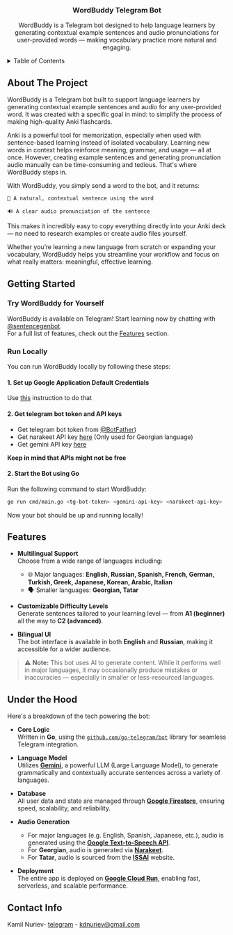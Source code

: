 <br />
<div align="center">

<h3 align="center">WordBuddy Telegram Bot</h3>

  <p align="center">
    WordBuddy is a Telegram bot designed to help language learners by generating contextual example sentences and audio pronunciations for user-provided words — making vocabulary practice more natural and engaging.
    <br />
  </p>
</div>



<!-- TABLE OF CONTENTS -->
<details>
  <summary>Table of Contents</summary>
  <ol>
    <li>
      <a href="#about-the-project">About The Project</a>
    </li>
    <li>
      <a href="#getting-started">Getting Started</a>
      <ul>
        <li><a href="#try-luodingo-for-yourself">Try Luodingo for Yourself</a></li>
        <li><a href="#run-locally-with-docker-compose">Run Locally with Docker Compose</a></li>
      </ul>
    </li>
    <li><a href="#features">Features</a></li>
    <li><a href="#under-the-hood">Under the hood</a></li>
    <li><a href="#contact">Contact</a></li>
  </ol>
</details>



<!-- ABOUT THE PROJECT -->
## About The Project

WordBuddy is a Telegram bot built to support language learners by generating contextual example sentences and audio for any user-provided word. It was created with a specific goal in mind: to simplify the process of making high-quality Anki flashcards.

Anki is a powerful tool for memorization, especially when used with sentence-based learning instead of isolated vocabulary. Learning new words in context helps reinforce meaning, grammar, and usage — all at once. However, creating example sentences and generating pronunciation audio manually can be time-consuming and tedious. That's where WordBuddy steps in.

With WordBuddy, you simply send a word to the bot, and it returns:

    📜 A natural, contextual sentence using the word

    🔊 A clear audio pronunciation of the sentence

This makes it incredibly easy to copy everything directly into your Anki deck — no need to research examples or create audio files yourself.

Whether you’re learning a new language from scratch or expanding your vocabulary, WordBuddy helps you streamline your workflow and focus on what really matters: meaningful, effective learning.




<!-- GETTING STARTED -->
## Getting Started

### Try WordBuddy for Yourself
WordBuddy is available on Telegram! Start learning now by chatting with [@sentencegenbot](https://t.me/sentencegenbot).  
For a full list of features, check out the [Features](#features) section.

### Run Locally 
You can run WordBuddy locally by following these steps:

#### 1. Set up Google Application Default Credentials 
Use [this](https://cloud.google.com/docs/authentication/application-default-credentials) instruction to do that

#### 2. Get telegram bot token and API keys 
- Get telegram bot token from [@BotFather](https://t.me/BotFather))
- Get narakeet API key [here](https://www.narakeet.com/) (Only used for Georgian language)
- Get gemini API key [here](https://aistudio.google.com/apikey)

<b>Keep in mind that APIs might not be free</b>

#### 2. Start the Bot using Go
Run the following command to start WordBuddy:

```sh
go run cmd/main.go <tg-bot-token> <gemini-api-key> <narakeet-api-key>
```  

Now your bot should be up and running locally!


<!-- FEATURES -->
## Features

- **Multilingual Support**  
  Choose from a wide range of languages including:
    - 🌐 Major languages: **English, Russian, Spanish, French, German, Turkish, Greek, Japanese, Korean, Arabic, Italian**
    - 🗣️ Smaller languages: **Georgian, Tatar**

- **Customizable Difficulty Levels**  
  Generate sentences tailored to your learning level — from **A1 (beginner)** all the way to **C2 (advanced)**.

- **Bilingual UI**  
  The bot interface is available in both **English** and **Russian**, making it accessible for a wider audience.

> ⚠️ **Note:** This bot uses AI to generate content. While it performs well in major languages, it may occasionally produce mistakes or inaccuracies — especially in smaller or less-resourced languages.

## Under the Hood

Here's a breakdown of the tech powering the bot:

- **Core Logic**  
  Written in **Go**, using the [`github.com/go-telegram/bot`](https://github.com/go-telegram/bot) library for seamless Telegram integration.

- **Language Model**  
  Utilizes [**Gemini**](https://gemini.google.com/app?hl=en), a powerful LLM (Large Language Model), to generate grammatically and contextually accurate sentences across a variety of languages.

- **Database**  
  All user data and state are managed through [**Google Firestore**](https://firebase.google.com/docs/firestore), ensuring speed, scalability, and reliability.

- **Audio Generation**
    - For major languages (e.g. English, Spanish, Japanese, etc.), audio is generated using the [**Google Text-to-Speech API**](cloud.google.com/text-to-speech).
    - For **Georgian**, audio is generated via [**Narakeet**](https://www.narakeet.com/languages/georgian-text-to-speech/#trynow).
    - For **Tatar**, audio is sourced from the [**ISSAI**](https://issai.nu.edu.kz/ru/tatartts-rus/) website.

- **Deployment**  
  The entire app is deployed on [**Google Cloud Run**](cloud.google.com/run), enabling fast, serverless, and scalable performance.








<!-- CONTACT -->
## Contact Info

Kamil Nuriev- [telegram](https://t.me/dafraer) - kdnuriev@gmail.com